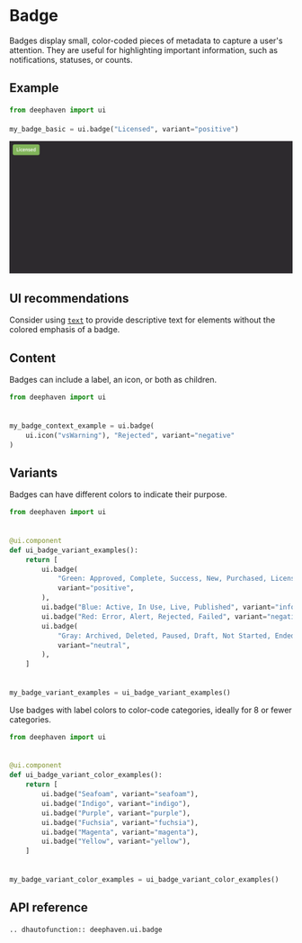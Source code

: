 # Badge

Badges display small, color-coded pieces of metadata to capture a user's attention. They are useful for highlighting important information, such as notifications, statuses, or counts.

## Example

```python
from deephaven import ui

my_badge_basic = ui.badge("Licensed", variant="positive")
```

![Badge Basic Example](../_assets/badge_basic.png)

## UI recommendations

Consider using [`text`](./text.md) to provide descriptive text for elements without the colored emphasis of a badge.

## Content

Badges can include a label, an icon, or both as children.

```python
from deephaven import ui


my_badge_context_example = ui.badge(
    ui.icon("vsWarning"), "Rejected", variant="negative"
)
```

## Variants

Badges can have different colors to indicate their purpose.

```python
from deephaven import ui


@ui.component
def ui_badge_variant_examples():
    return [
        ui.badge(
            "Green: Approved, Complete, Success, New, Purchased, Licensed",
            variant="positive",
        ),
        ui.badge("Blue: Active, In Use, Live, Published", variant="info"),
        ui.badge("Red: Error, Alert, Rejected, Failed", variant="negative"),
        ui.badge(
            "Gray: Archived, Deleted, Paused, Draft, Not Started, Ended",
            variant="neutral",
        ),
    ]


my_badge_variant_examples = ui_badge_variant_examples()
```

Use badges with label colors to color-code categories, ideally for 8 or fewer categories.

```python
from deephaven import ui


@ui.component
def ui_badge_variant_color_examples():
    return [
        ui.badge("Seafoam", variant="seafoam"),
        ui.badge("Indigo", variant="indigo"),
        ui.badge("Purple", variant="purple"),
        ui.badge("Fuchsia", variant="fuchsia"),
        ui.badge("Magenta", variant="magenta"),
        ui.badge("Yellow", variant="yellow"),
    ]


my_badge_variant_color_examples = ui_badge_variant_color_examples()
```

## API reference

```{eval-rst}
.. dhautofunction:: deephaven.ui.badge
```
